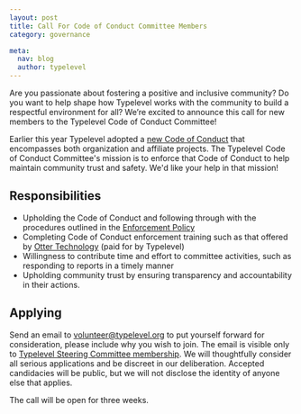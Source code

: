 ```yaml
---
layout: post
title: Call For Code of Conduct Committee Members
category: governance

meta:
  nav: blog
  author: typelevel
---
```


Are you passionate about fostering a positive and inclusive community?
Do you want to help shape how Typelevel works with the community to build a respectful environment for all?
We’re excited to announce this call for new members to the Typelevel Code of Conduct Committee!

Earlier this year Typelevel adopted a [new Code of Conduct][new-coc] that encompasses both organization and affiliate projects.
The Typelevel Code of Conduct Committee's mission is to enforce that Code of Conduct to help maintain community trust and safety.
We'd like your help in that mission!


Responsibilities
----------------

- Upholding the Code of Conduct and following through with the procedures outlined in the [Enforcement Policy][enforcement-policy]
- Completing Code of Conduct enforcement training such as that offered by [Otter Technology][otter-tech-training] (paid for by Typelevel)
- Willingness to contribute time and effort to committee activities, such as responding to reports in a timely manner
- Upholding community trust by ensuring transparency and accountability in their actions.


Applying
--------

Send an email to volunteer@typelevel.org to put yourself forward for consideration, please include why you wish to join.
The email is visible only to [Typelevel Steering Committee membership][steering-committee].
We will thoughtfully consider all serious applications and be discreet in our deliberation.
Accepted candidacies will be public, but we will not disclose the identity of anyone else that applies.

The call will be open for three weeks.

[new-coc]: https://typelevel.org/blog/2024/03/11/code-of-conduct.html
[enforcement-policy]: https://github.com/typelevel/governance/blob/main/ENFORCEMENT-POLICY.md
[otter-tech-training]: https://otter.technology/code-of-conduct-training/
[steering-committee]: https://github.com/typelevel/governance/blob/main/STEERING-COMMITTEE.md
